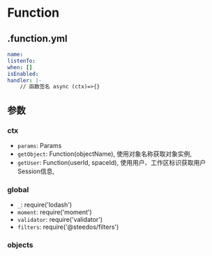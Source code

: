 <!--
 * @Author: 孙浩林 sunhaolin@steedos.com
 * @Date: 2024-05-13 10:22:58
 * @LastEditors: 孙浩林 sunhaolin@steedos.com
 * @LastEditTime: 2024-05-13 13:39:37
 * @FilePath: /steedos-platform-2.3/packages/objectql/src/functions/function.md
 * @Description: 
-->

# Function

## .function.yml
```yaml
name:
listenTo:
when: []
isEnabled: 
handler: |-
    // 函数签名 async (ctx)=>{}
```


## 参数

### ctx
- `params`: Params
- `getObject`: Function(objectName), 使用对象名称获取对象实例,
- `getUser`:  Function(userId, spaceId), 使用用户、工作区标识获取用户Session信息,
### global
- `_`: require('lodash')
- `moment`: require('moment')
- `validator`: require('validator')
- `filters`: require('@steedos/filters')
### objects
